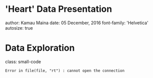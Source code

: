 <style>
.small-code pre code {
  font-size: 1em;
}
.footer {
    color: black; background: #E8E8E8;
    position: fixed; top: 90%;
    text-align:center; width:100%;
}
.reveal h1, .reveal h2, .reveal h3 {
  word-wrap: normal;
  -moz-hyphens: none;
}
.midcenter {
    position: fixed;
    top: 50%;
    left: 50%;
}
</style>


'Heart' Data Presentation
========================================================
author: Kamau Maina
date: 05 December, 2016
font-family: 'Helvetica'
autosize: true

Data Exploration
========================================================
class: small-code









```
Error in file(file, "rt") : cannot open the connection
```
